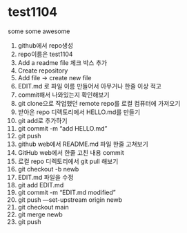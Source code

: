 # test1104

some
some
awesome

1. github에서 repo생성
2. repo이름은 test1104
3. Add a readme file 체크 박스 추가
4. Create repository
5. Add file -> create new file
6. EDIT.md 로 파일 이름 만들어서 아무거나 한줄 이상 적고
7. commit해서 나와있는지 확인해보기
8. git clone으로 작업했던 remote repo를 로컬 컴퓨터에 가져오기
9. 받아온 repo 디렉토리에서 HELLO.md를 만들기
10. git add로 추가하기
11. git commit -m “add HELLO.md”
12. git push
13. github web에서 README.md 파일 한줄 고쳐보기
14. GitHub web에서 한줄 고친 내용 commit
15. 로컬 repo 디렉토리에서 git pull 해보기
16. git checkout -b newb
17. EDIT.md 파일을 수정
18. git add EDIT.md
19. git commit -m “EDIT.md modified”
20. git push —set-upstream origin newb
21. git checkout main
22. git merge newb
23. git push

